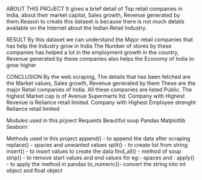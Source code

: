 ABOUT THIS PROJECT
It gives a brief detail of Top retail companies in India, about their market capital, Sales growth, Revenue generated by them.Reason to create this dataset is because there is not much details available on the Internet about the Indian Retail Industry.

RESULT
By this dataset we can understand the Major retail companies that has help the Industry grow in India
The Number of stores by these companies has helped a lot in the employment growth in the country,
Revenue generated by these companies also helps the Economy of India to grow higher

CONCLUSION
By the web scraping, The details that has been fetched are the Market values, Sales growth, Revenue generated by them
These are the major Retail companies of India.
All these companies are listed Public.
The highest Market cap is of Avenue Supermarts ltd.
Company with Highest Revenue is Reliance retail limited.
Company with Highest Employee strenght Reliance retail limited

Modules used in this prjoect
Requests
Beautiful soup
Pandas
Matplotlib
Seaborn

Methods used in this project
append() - to append the data after scraping
replace() - spaces and unwanted values
split() - to create list from string
insert() - to insert values to create the data
find_all() - method of soup
strip() - to remove start values and end values for eg:- spaces and :
apply() - to apply the method in pandas
to_numeric()- convert the string into int object and float object
